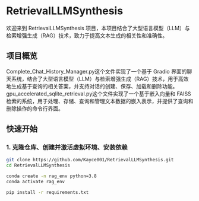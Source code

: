 # RetrievalLLMSynthesis

欢迎来到 RetrievalLLMSynthesis 项目，本项目结合了大型语言模型（LLM）与检索增强生成（RAG）技术，致力于提高文本生成的相关性和准确性。

## 项目概览

Complete_Chat_History_Manager.py这个文件实现了一个基于 Gradio 界面的聊天系统，结合了大型语言模型（LLM）与检索增强生成（RAG）技术，用于高效地生成基于查询的相关答案，并支持对话的创建、保存、加载和删除功能。
gpu_accelerated_sqlite_retrieval.py这个文件实现了一个基于嵌入向量和 FAISS 检索的系统，用于处理、存储、查询和管理文本数据的嵌入表示，并提供了查询和删除操作的命令行界面。

## 快速开始

### 1. 克隆仓库、创建并激活虚拟环境、安装依赖

```bash
git clone https://github.com/Kayce001/RetrievalLLMSynthesis.git
cd RetrievalLLMSynthesis

conda create -n rag_env python=3.8
conda activate rag_env

pip install -r requirements.txt
